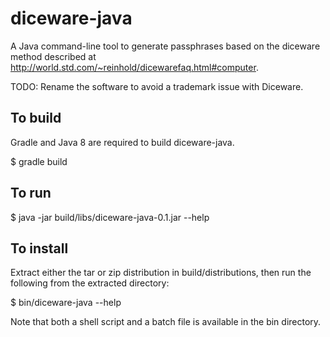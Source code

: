 # diceware-java

A Java command-line tool to generate passphrases based on the diceware
method described at
http://world.std.com/~reinhold/dicewarefaq.html#computer.

TODO: Rename the software to avoid a trademark issue with Diceware.

## To build

Gradle and Java 8 are required to build diceware-java.

$ gradle build

## To run

$ java -jar build/libs/diceware-java-0.1.jar --help

## To install

Extract either the tar or zip distribution in build/distributions,
then run the following from the extracted directory:

$ bin/diceware-java --help

Note that both a shell script and a batch file is available in the bin
directory.
